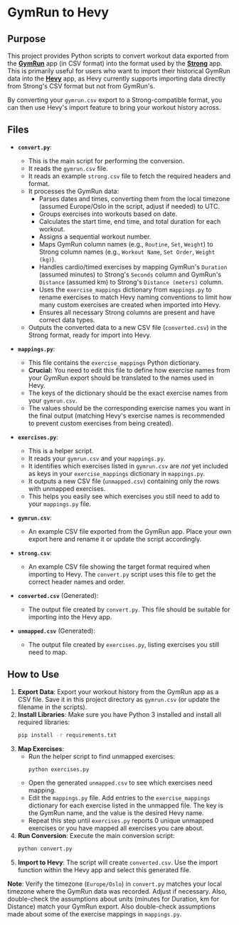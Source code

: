 # GymRun to Hevy

## Purpose

This project provides Python scripts to convert workout data exported from the **[GymRun](https://www.gymrun.app/)** app (in CSV format) into the format used by the **[Strong](https://www.strong.app/)** app. This is primarily useful for users who want to import their historical GymRun data into the **[Hevy](https://www.hevyapp.com/)** app, as Hevy currently supports importing data directly from Strong's CSV format but not from GymRun's.

By converting your `gymrun.csv` export to a Strong-compatible format, you can then use Hevy's import feature to bring your workout history across.

## Files

*   **`convert.py`**:
    *   This is the main script for performing the conversion.
    *   It reads the `gymrun.csv` file.
    *   It reads an example `strong.csv` file to fetch the required headers and format.
    *   It processes the GymRun data:
        *   Parses dates and times, converting them from the local timezone (assumed Europe/Oslo in the script, adjust if needed) to UTC.
        *   Groups exercises into workouts based on date.
        *   Calculates the start time, end time, and total duration for each workout.
        *   Assigns a sequential workout number.
        *   Maps GymRun column names (e.g., `Routine`, `Set`, `Weight`) to Strong column names (e.g., `Workout Name`, `Set Order`, `Weight (kg)`).
        *   Handles cardio/timed exercises by mapping GymRun's `Duration` (assumed minutes) to Strong's `Seconds` column and GymRun's `Distance` (assumed km) to Strong's `Distance (meters)` column.
        *   Uses the `exercise_mappings` dictionary from `mappings.py` to rename exercises to match Hevy naming conventions to limit how many custom exercises are created when imported into Hevy.
        *   Ensures all necessary Strong columns are present and have correct data types.
    *   Outputs the converted data to a new CSV file (`converted.csv`) in the Strong format, ready for import into Hevy.

*   **`mappings.py`**:
    *   This file contains the `exercise_mappings` Python dictionary.
    *   **Crucial:** You need to edit this file to define how exercise names from your GymRun export should be translated to the names used in Hevy.
    *   The keys of the dictionary should be the exact exercise names from your `gymrun.csv`.
    *   The values should be the corresponding exercise names you want in the final output (matching Hevy's exercise names is recommended to prevent custom exercises from being created).

*   **`exercises.py`**:
    *   This is a helper script.
    *   It reads your `gymrun.csv` and your `mappings.py`.
    *   It identifies which exercises listed in `gymrun.csv` are *not* yet included as keys in your `exercise_mappings` dictionary in `mappings.py`.
    *   It outputs a new CSV file (`unmapped.csv`) containing only the rows with unmapped exercises.
    *   This helps you easily see which exercises you still need to add to your `mappings.py` file.

*   **`gymrun.csv`**:
    *   An example CSV file exported from the GymRun app. Place your own export here and rename it or update the script accordingly.

*   **`strong.csv`**:
    *   An example CSV file showing the target format required when importing to Hevy. The `convert.py` script uses this file to get the correct header names and order.

*   **`converted.csv`** (Generated):
    *   The output file created by `convert.py`. This file should be suitable for importing into the Hevy app.

*   **`unmapped.csv`** (Generated):
    *   The output file created by `exercises.py`, listing exercises you still need to map.

## How to Use

1.  **Export Data**: Export your workout history from the GymRun app as a CSV file. Save it in this project directory as `gymrun.csv` (or update the filename in the scripts).
2.  **Install Libraries**: Make sure you have Python 3 installed and install all required libraries: 
    ```bash
    pip install -r requirements.txt
    ```
3.  **Map Exercises**:
    *   Run the helper script to find unmapped exercises:
        ```bash
        python exercises.py
        ```
    *   Open the generated `unmapped.csv` to see which exercises need mapping.
    *   Edit the `mappings.py` file. Add entries to the `exercise_mappings` dictionary for each exercise listed in the unmapped file. The key is the GymRun name, and the value is the desired Hevy name.
    *   Repeat this step until `exercises.py` reports 0 unique unmapped exercises or you have mapped all exercises you care about.
4.  **Run Conversion**: Execute the main conversion script:
    ```bash
    python convert.py
    ```
5.  **Import to Hevy**: The script will create `converted.csv`. Use the import function within the Hevy app and select this generated file.

**Note**: Verify the timezone (`Europe/Oslo`) in `convert.py` matches your local timezone where the GymRun data was recorded. Adjust if necessary. Also, double-check the assumptions about units (minutes for Duration, km for Distance) match your GymRun export. Also double-check assumptions made about some of the exercise mappings in `mappings.py`. 
